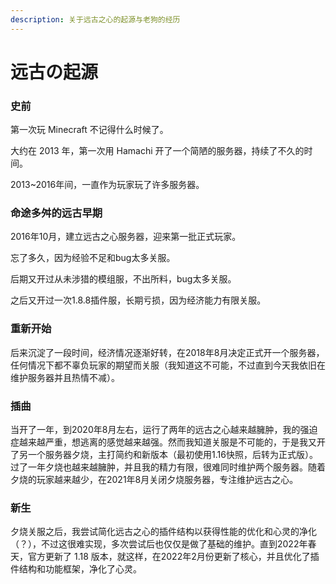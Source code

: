 ```yaml
---
description: 关于远古之心的起源与老狗的经历
---
```


# 远古の起源

### 史前

第一次玩 Minecraft 不记得什么时候了。

大约在 2013 年，第一次用 Hamachi 开了一个简陋的服务器，持续了不久的时间。

2013\~2016年间，一直作为玩家玩了许多服务器。

### 命途多舛的远古早期

2016年10月，建立远古之心服务器，迎来第一批正式玩家。

忘了多久，因为经验不足和bug太多关服。

后期又开过从未涉猎的模组服，不出所料，bug太多关服。

之后又开过一次1.8.8插件服，长期亏损，因为经济能力有限关服。

### 重新开始

后来沉淀了一段时间，经济情况逐渐好转，在2018年8月决定正式开一个服务器，任何情况下都不辜负玩家的期望而关服（我知道这不可能，不过直到今天我依旧在维护服务器并且热情不减）。

### 插曲

当开了一年，到2020年8月左右，运行了两年的远古之心越来越臃肿，我的强迫症越来越严重，想逃离的感觉越来越强。然而我知道关服是不可能的，于是我又开了另一个服务器夕烧，主打简约和新版本（最初使用1.16快照，后转为正式版）。过了一年夕烧也越来越臃肿，并且我的精力有限，很难同时维护两个服务器。随着夕烧的玩家越来越少，在2021年8月关闭夕烧服务器，专注维护远古之心。

### 新生

夕烧关服之后，我尝试简化远古之心的插件结构以获得性能的优化和心灵的净化（？），不过这很难实现，多次尝试后也仅仅是做了基础的维护。直到2022年春天，官方更新了 1.18 版本，就这样，在2022年2月份更新了核心，并且优化了插件结构和功能框架，净化了心灵。
